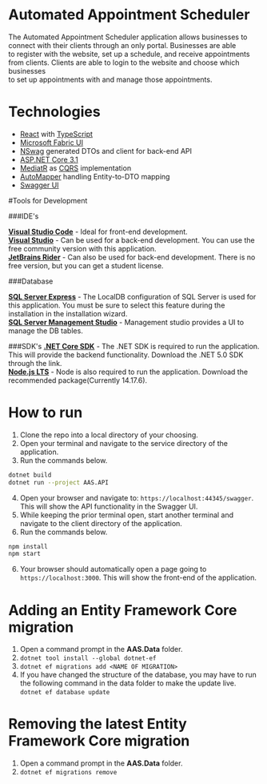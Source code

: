 # Automated Appointment Scheduler

The Automated Appointment Scheduler application allows businesses to connect with their clients through an only portal. Businesses are able <br/>
to register with the website, set up a schedule, and receive appointments from clients. Clients are able to login to the website and choose which businesses<br/>
to set up appointments with and manage those appointments. 

# Technologies

- [React](https://reactjs.org/docs/getting-started.html) with [TypeScript](https://www.typescriptlang.org/docs)
- [Microsoft Fabric UI](https://developer.microsoft.com/en-us/fluentui#/get-started)
- [NSwag](https://github.com/RicoSuter/NSwag) generated DTOs and client for back-end API
- [ASP.NET Core 3.1](https://dotnet.microsoft.com/learn/dotnet/hello-world-tutorial/intro)
- [MediatR](https://github.com/jbogard/MediatR) as [CQRS](https://docs.microsoft.com/en-us/azure/architecture/patterns/cqrs) implementation
- [AutoMapper](https://github.com/AutoMapper/AutoMapper) handling Entity-to-DTO mapping
- [Swagger UI](https://github.com/swagger-api/swagger-ui)

#Tools for Development

###IDE's 

[**Visual Studio Code**](https://code.visualstudio.com/) - Ideal for front-end development.<br/>
[**Visual Studio**](https://visualstudio.microsoft.com/) - Can be used for a back-end development. You can use the free community version with this application.<br/>
[**JetBrains Rider**](https://www.jetbrains.com/rider/) - Can also be used for back-end development. There is no free version, but you can get a student license.<br/>

###Database

[**SQL Server Express**](https://docs.microsoft.com/en-us/sql/database-engine/configure-windows/sql-server-express-localdb) - The LocalDB configuration of SQL Server is used for this application. You must be sure to select this feature during the installation in the installation wizard.<br/>
[**SQL Server Management Studio**](https://docs.microsoft.com/en-us/sql/ssms/download-sql-server-management-studio-ssms?view=sql-server-ver15) - Management studio provides a UI to manage the DB tables. 

###SDK's
[**.NET Core SDK**](https://dotnet.microsoft.com/download) - The .NET SDK is required to run the application. This will provide the backend functionality. Download the .NET 5.0 SDK through the link.<br/> 
[**Node.js LTS**](https://nodejs.org/en) - Node is also required to run the application. Download the recommended package(Currently 14.17.6).

# How to run

1. Clone the repo into a local directory of your choosing. 
2. Open your terminal and navigate to the service directory of the application. 
3. Run the commands below. 
```sh
dotnet build
dotnet run --project AAS.API
```
4. Open your browser and navigate to: `https://localhost:44345/swagger`. This will show the API functionality in the Swagger UI. 
5. While keeping the prior terminal open, start another terminal and navigate to the client directory of the application. 
6. Run the commands below. 
```sh
npm install
npm start
```
6. Your browser should automatically open a page going to `https://localhost:3000`. This will show the front-end of the application.  

# Adding an Entity Framework Core migration

1. Open a command prompt in the **AAS.Data** folder.
2. `dotnet tool install --global dotnet-ef`
3. `dotnet ef migrations add <NAME OF MIGRATION>`
4. If you have changed the structure of the database, you may have to run the following command in the data folder to make the update live.\
   `dotnet ef database update`

# Removing the latest Entity Framework Core migration

1. Open a command prompt in the **AAS.Data** folder.
2. `dotnet ef migrations remove`




